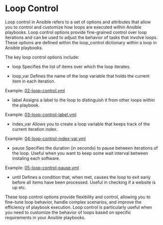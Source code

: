 # Loop Control
Loop control in Ansible refers to a set of options and attributes that allow you to control and customize how loops are executed within Ansible playbooks. Loop control options provide fine-grained control over loop iterations and can be used to adjust the behavior of tasks that involve loops. These options are defined within the loop_control dictionary within a loop in Ansible playbooks.

The key loop control options include:

- loop
Specifies the list of items over which the loop iterates.

- loop_var
Defines the name of the loop variable that holds the current item in each iteration.

Example: [02-loop-control.yml](02-loop-control.yml)

- label
Assigns a label to the loop to distinguish it from other loops within the playbook.

Example: [03-loop-control-label.yml](03-loop-control-label.yml)

- index_var
Allows you to create a loop variable that keeps track of the current iteration index.

Example: [04-loop-control-index-var.yml](04-loop-control-index-var.yml)

- pause
Specifies the duration (in seconds) to pause between iterations of the loop. Useful when you want to keep some wait interval between instaling each software.

Example: [05-loop-control-pause.yml](05-loop-control-pause.yml)

- until
Defines a condition that, when met, causes the loop to exit early before all items have been processed. Useful in checking if a website is up etc.

These loop control options provide flexibility and control, allowing you to fine-tune loop behavior, handle complex scenarios, and improve the efficiency of playbook execution. Loop control is particularly useful when you need to customize the behavior of loops based on specific requirements in your Ansible playbooks.
